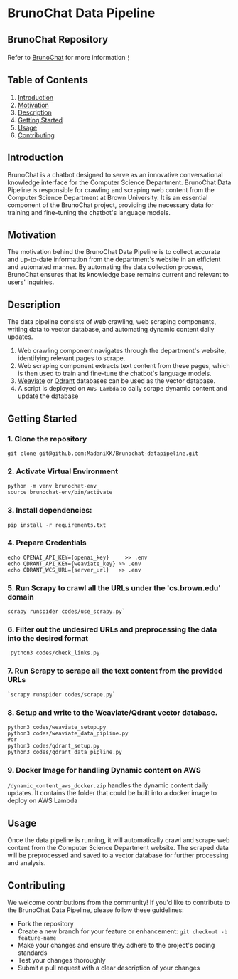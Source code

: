 # BrunoChat Data Pipeline

## BrunoChat Repository
Refer to [BrunoChat](https://github.com/aetherrine/BrunoChat) for more information！

## Table of Contents
1. [Introduction](#introduction)
2. [Motivation](#motivation)
3. [Description](#description)
4. [Getting Started](#getting-started)
5. [Usage](#usage)
6. [Contributing](#contributing)

## Introduction

BrunoChat is a chatbot designed to serve as an innovative conversational knowledge interface for the Computer Science Department. BrunoChat Data Pipeline is responsible for crawling and scraping web content from the Computer Science Department at Brown University. It is an essential component of the BrunoChat project, providing the necessary data for training and fine-tuning the chatbot's language models.

## Motivation

The motivation behind the BrunoChat Data Pipeline is to collect accurate and up-to-date information from the department's website in an efficient and automated manner. By automating the data collection process, BrunoChat ensures that its knowledge base remains current and relevant to users' inquiries.

## Description

The data pipeline consists of web crawling, web scraping components, writing data to vector database, and automating dynamic content daily updates. 
1. Web crawling component navigates through the department's website, identifying relevant pages to scrape.
2. Web scraping component extracts text content from these pages, which is then used to train and fine-tune the chatbot's language models.
3. [Weaviate](https://weaviate.io/) or [Qdrant](https://qdrant.tech/) databases can be used as the vector database.
4. A script is deployed on `AWS Lambda` to daily scrape dynamic content and update the database

## Getting Started
### 1. Clone the repository
```shell
git clone git@github.com:MadaniKK/Brunochat-datapipeline.git
```
### 2. Activate Virtual Environment
```shell
python -m venv brunochat-env
source brunochat-env/bin/activate
```
### 3. Install dependencies: 
```shell
pip install -r requirements.txt
```
### 4. Prepare Credentials
```shell
echo OPENAI_API_KEY={openai_key}     >> .env
echo QDRANT_API_KEY={weaviate_key} >> .env
echo QDRANT_WCS_URL={server_url}   >> .env
```
### 5. Run Scrapy to crawl all the URLs under the 'cs.brown.edu' domain
```shell
scrapy runspider codes/use_scrapy.py`
```
### 6. Filter out the undesired URLs and preprocessing the data into the desired format
```shell
 python3 codes/check_links.py
```
### 7. Run Scrapy to scrape all the text content from the provided URLs
```shell
`scrapy runspider codes/scrape.py`
```
### 8. Setup and write to the Weaviate/Qdrant vector database.
```shell
python3 codes/weaviate_setup.py
python3 codes/weaviate_data_pipline.py
#or
python3 codes/qdrant_setup.py
python3 codes/qdrant_data_pipline.py
```
### 9. Docker Image for handling Dynamic content on AWS
 `/dynamic_content_aws_docker.zip` handles the dynamic content daily updates. It contains the folder that could be built into a docker image to deploy on AWS Lambda


## Usage

Once the data pipeline is running, it will automatically crawl and scrape web content from the Computer Science Department website. The scraped data will be preprocessed and saved to a vector database for further processing and analysis.

## Contributing

We welcome contributions from the community! If you'd like to contribute to the BrunoChat Data Pipeline, please follow these guidelines:
- Fork the repository
- Create a new branch for your feature or enhancement: `git checkout -b feature-name`
- Make your changes and ensure they adhere to the project's coding standards
- Test your changes thoroughly
- Submit a pull request with a clear description of your changes

